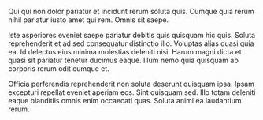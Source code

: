 Qui qui non dolor pariatur et incidunt rerum soluta quis. Cumque quia rerum nihil pariatur iusto amet qui rem. Omnis sit saepe.
 Iste asperiores eveniet saepe pariatur debitis quis quisquam hic quis. Soluta reprehenderit et ad sed consequatur distinctio illo. Voluptas alias quasi quia ea. Id delectus eius minima molestias deleniti nisi. Harum magni dicta et quasi sit pariatur tenetur ducimus eaque. Illum nemo quia quisquam ab corporis rerum odit cumque et.
 Officia perferendis reprehenderit non soluta deserunt quisquam ipsa. Ipsam excepturi repellat eveniet aperiam eos. Sint quisquam sed. Illo totam deleniti eaque blanditiis omnis enim occaecati quas. Soluta animi ea laudantium rerum.